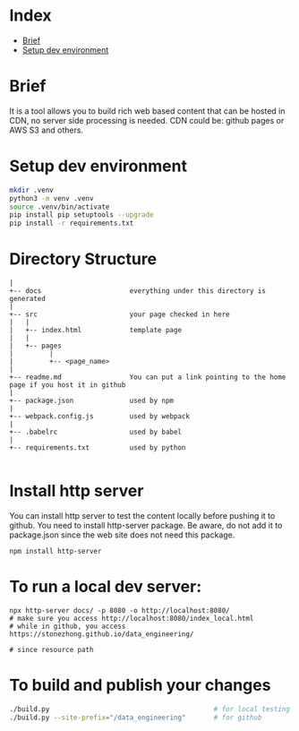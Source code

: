 # Index
* [Brief](#Brief)
* [Setup dev environment](#Setup-dev-environment)

# Brief

It is a tool allows you to build rich web based content that can be hosted in CDN, no server side processing is needed. CDN could be: github pages or AWS S3 and others.


# Setup dev environment
```bash
mkdir .venv
python3 -m venv .venv
source .venv/bin/activate
pip install pip setuptools --upgrade
pip install -r requirements.txt
```

# Directory Structure
```
|
+-- docs                      everything under this directory is generated
|
+-- src                       your page checked in here
|   |
|   +-- index.html            template page
|   |
|   +-- pages
|         |
|         +-- <page_name>
|
+-- readme.md                 You can put a link pointing to the home page if you host it in github
|
+-- package.json              used by npm
|
+-- webpack.config.js         used by webpack
|
+-- .babelrc                  used by babel
|
+-- requirements.txt          used by python


```

# Install http server
You can install http server to test the content locally before pushing it to github. You need to install http-server package. Be aware, do not add it to package.json since the web site does not need this package.
```
npm install http-server
```

# To run a local dev server:
```
npx http-server docs/ -p 8080 -o http://localhost:8080/
# make sure you access http://localhost:8080/index_local.html
# while in github, you access https://stonezhong.github.io/data_engineering/

# since resource path
```

# To build and publish your changes
```bash
./build.py                                         # for local testing
./build.py --site-prefix="/data_engineering"       # for github
```